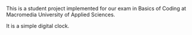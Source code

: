 This is a student project implemented for our exam in Basics of Coding at Macromedia University of Applied Sciences.

It is a simple digital clock.
